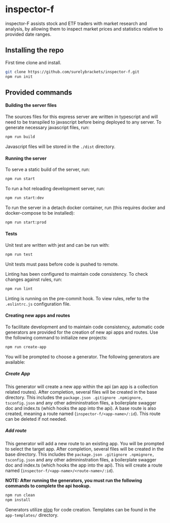 # inspector-f

inspector-F assists stock and ETF traders with market research and analysis, by allowing them to inspect market prices and statistics relative to provided date ranges.

## Installing the repo

First time clone and install.
```sh
git clone https://github.com/surelybrackets/inspector-f.git
npm run init
```

## Provided commands

#### Building the server files

The sources files for this express server are written in typescript and will need to be transpiled to javascript before being deployed to any server. To generate necessary javascript files, run:
```sh
npm run build
```
Javascript files will be stored in the `./dist` directory.

#### Running the server

To serve a static build of the server, run:
```sh
npm run start
```

To run a hot reloading development server, run:
```sh
npm run start:dev
```

To run the server in a detach docker container, run (this requires docker and docker-compose to be installed):
```sh
npm run start:prod
```

#### Tests

Unit test are written with jest and can be run with:
```sh
npm run test
```
Unit tests must pass before code is pushed to remote.

Linting has been configured to maintain code consistency. To check changes against rules, run:
```sh
npm run lint
```
Linting is running on the pre-commit hook. To view rules, refer to the `.eslintrc.js` configuration file.

#### Creating new apps and routes

To facilitate development and to maintain code consistency, automatic code generators are provided for the creation of new api apps and routes. Use the following command to initialize new projects:
```sh
npm run create-app
```
You will be prompted to choose a generator. The following generators are available:

##### Create App

This generator will create a new app within the api (an app is a collection related routes). After completion, several files will be created in the base directory. This includes the `package.json .gitignore .npmignore, tsconfig.json` and any other admininstration files, a boilerplate swagger doc and index.ts (which hooks the app into the api). A base route is also created, meaning a route named (`inspector-f/<app-name>/:id`). This route can be deleted if not needed.

##### Add route

This generator will add a new route to an existing app. You will be prompted to select the target app. After completion, several files will be created in the base directory. This includes the `package.json .gitignore .npmignore, tsconfig.json` and any other admininstration files, a boilerplate swagger doc and index.ts (which hooks the app into the api). This will create a route named (`inspector-f/<app-name>/<route-name>/:id`).

**NOTE: After running the generators, you must run the following commands to complete the api hookup.**
```sh
npm run clean
npm install
```

Generators utilize [plop](https://plopjs.com/) for code creation. Templates can be found in the `app-templates/` directory.

